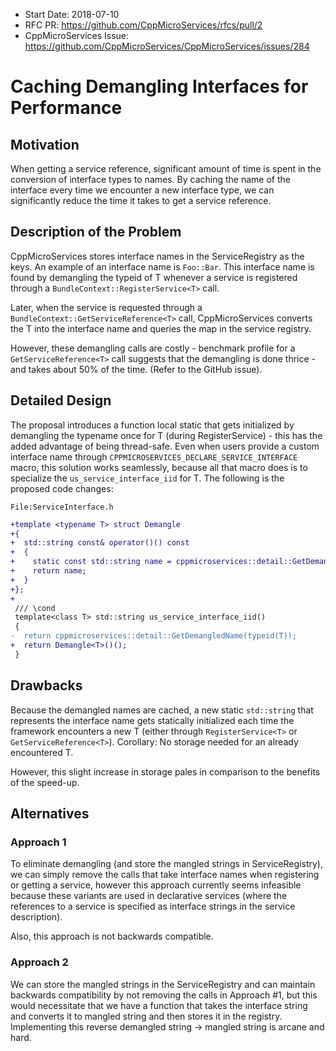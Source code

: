 - Start Date: 2018-07-10
- RFC PR: https://github.com/CppMicroServices/rfcs/pull/2
- CppMicroServices Issue: https://github.com/CppMicroServices/CppMicroServices/issues/284

# Caching Demangling Interfaces for Performance

## Motivation

When getting a service reference, significant amount of time is spent
in the conversion of interface types to names. By caching the name
of the interface every time we encounter a new interface type, we can
significantly reduce the time it takes to get a service reference.

## Description of the Problem

CppMicroServices stores interface names in the ServiceRegistry as the keys. An example of an interface name is `Foo::Bar`. This interface name is found by demangling the typeid of T whenever a service is registered through a `BundleContext::RegisterService<T>` call.

Later, when the service is requested through a `BundleContext::GetServiceReference<T>` call, CppMicroServices converts the T into the interface name and queries the map in the service registry.

However, these demangling calls are costly - benchmark profile for a `GetServiceReference<T>` call suggests that the demangling is done thrice - and takes about 50% of the time. (Refer to the GitHub issue).

## Detailed Design

The proposal introduces a function local static that gets initialized by demangling the typename once for T (during RegisterService<T>) - this has the added advantage of being thread-safe. Even when users provide a custom interface name through `CPPMICROSERVICES_DECLARE_SERVICE_INTERFACE` macro, this solution works seamlessly, because all that macro does is to specialize the `us_service_interface_iid` for T. The following is the proposed code changes:

`File:ServiceInterface.h`

```diff
+template <typename T> struct Demangle
+{
+  std::string const& operator()() const
+  {
+    static const std::string name = cppmicroservices::detail::GetDemangledName(typeid(T));
+    return name;
+  }
+};
+
 /// \cond
 template<class T> std::string us_service_interface_iid()
 {
-  return cppmicroservices::detail::GetDemangledName(typeid(T));
+  return Demangle<T>()();
 }
```

## Drawbacks

Because the demangled names are cached, a new static `std::string` that represents the interface name gets statically initialized each time the framework encounters a new T (either through `RegisterService<T>` or `GetServiceReference<T>`). Corollary: No storage needed for an already encountered T.

However, this slight increase in storage pales in comparison to the benefits of the speed-up. 

## Alternatives

### Approach 1

To eliminate demangling (and store the mangled strings in ServiceRegistry), we can simply remove the calls that take interface names when registering or getting a service, however this approach currently seems infeasible because these variants are used in declarative services (where the references to a service is specified as interface strings in the service description). 

Also, this approach is not backwards compatible.

### Approach 2

We can store the mangled strings in the ServiceRegistry and can maintain backwards compatibility by not removing the calls in Approach #1, but this would necessitate that we have a function that takes the interface string and converts it to mangled string and then stores it in the registry. Implementing this reverse demangled string -> mangled string is arcane and hard.
